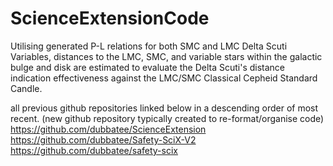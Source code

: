 # ScienceExtensionCode

Utilising generated P-L relations for both SMC and LMC Delta Scuti Variables, distances to the LMC, SMC, and variable stars within the galactic bulge and disk are estimated to evaluate the Delta Scuti's distance indication effectiveness against the LMC/SMC Classical Cepheid Standard Candle.

all previous github repositories linked below in a descending order of most recent. (new github repository typically created to re-format/organise code)
<br />
https://github.com/dubbatee/ScienceExtension <br />
https://github.com/dubbatee/Safety-SciX-V2 <br />
https://github.com/dubbatee/safety-scix <br />
